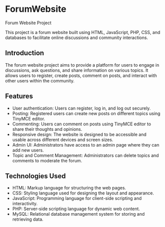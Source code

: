 # ForumWebsite
Forum Website Project

This project is a forum website built using HTML, JavaScript, PHP, CSS, and databases to facilitate online discussions and community interactions.

## Introduction

The forum website project aims to provide a platform for users to engage in discussions, ask questions, and share information on various topics. 
It allows users to register, create posts, comment on posts, and interact with other users within the community.

## Features

- User authentication: Users can register, log in, and log out securely.
- Posting: Registered users can create new posts on different topics using TinyMCE editor.
- Commenting: Users can comment on posts using TinyMCE editor to share their thoughts and opinions.
- Responsive design: The website is designed to be accessible and usable across different devices and screen sizes.
- Admin UI: Administrators have access to an admin page where they can add new users.
- Topic and Comment Management: Administrators can delete topics and comments to moderate the forum.
  
## Technologies Used

- HTML: Markup language for structuring the web pages.
- CSS: Styling language used for designing the layout and appearance.
- JavaScript: Programming language for client-side scripting and interactivity.
- PHP: Server-side scripting language for dynamic web content.
- MySQL: Relational database management system for storing and retrieving data.
